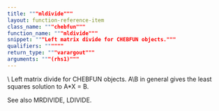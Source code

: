 ```yaml
---
title: """mldivide"""
layout: function-reference-item
class_name: """chebfun"""
function_name: """mldivide"""
snippet: """Left matrix divide for CHEBFUN objects."""
qualifiers: """"""
return_type: """varargout"""
arguments: """(rhs1)"""
---
```


 \   Left matrix divide for CHEBFUN objects.
    A\B in general gives the least squares solution to A*X = B.
 
  See also MRDIVIDE, LDIVIDE.
